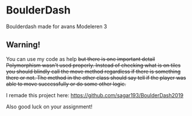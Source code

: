 # BoulderDash
Boulderdash made for avans Modeleren 3

## Warning!
You can use my code as help ~~but there is one important detail
Polymorphism wasn't used properly.
Instead of checking what is on tiles you should blindly call the move method regardless if there is something there or not.
The method in the other class should say tell if the player was able to move successfully or do some other logic.~~

I remade this project here:
https://github.com/sagar193/BoulderDash2019

Also good luck on your assignment! 
